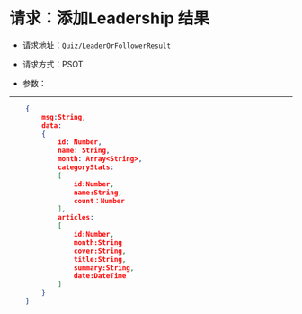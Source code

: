 # 请求：添加Leadership 结果
+ 请求地址：`Quiz/LeaderOrFollowerResult`
- 请求方式：PSOT
* 参数：
---
```json
	{
		msg:String,
		data:
	    {
	        id: Number,
	        name: String,
	        month: Array<String>,
	        categoryStats:
			[
				id:Number,
				name:String,
				count：Number
			],
	        articles:
			[
				id:Number,
				month:String
				cover:String,
				title:String,
				summary:String,
				date:DateTime
			]
	    }
	}